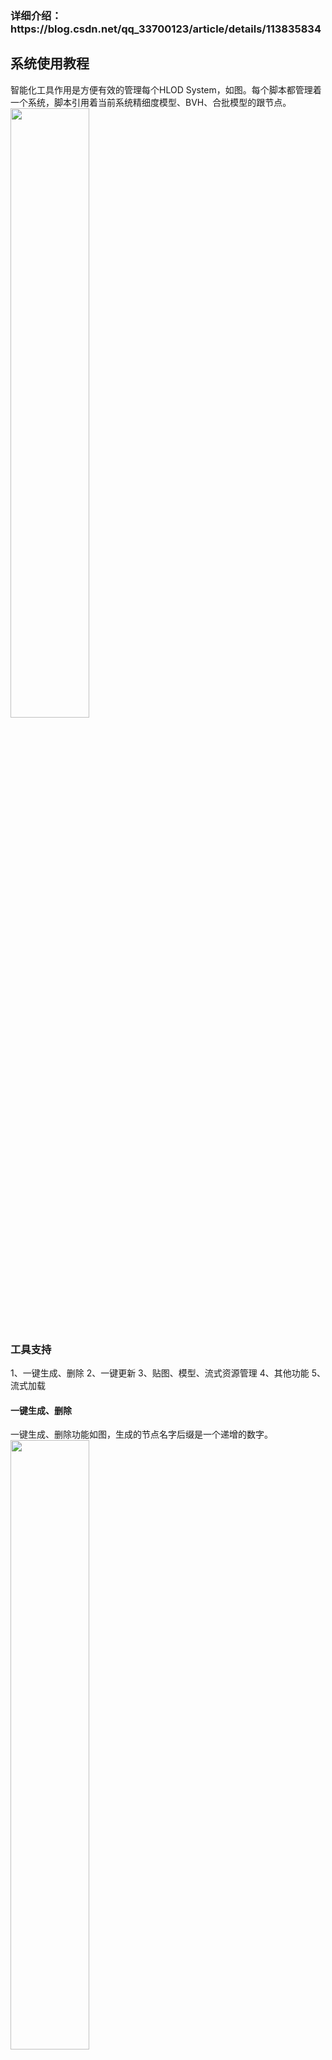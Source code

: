 <h3>详细介绍：https://blog.csdn.net/qq_33700123/article/details/113835834</h3> 

<h2>系统使用教程</h2> 

智能化工具作用是方便有效的管理每个HLOD System，如图。每个脚本都管理着一个系统，脚本引用着当前系统精细度模型、BVH、合批模型的跟节点。 <br />
 <img src="/DocumentationImages/1.png" width="50%">   

 <h3>工具支持</h3> 
1、一键生成、删除
2、一键更新
3、贴图、模型、流式资源管理
4、其他功能
5、流式加载

 <h4>一键生成、删除</h4> 
一键生成、删除功能如图，生成的节点名字后缀是一个递增的数字。<br />
 <img src="/DocumentationImages/2.png" width="50%">   
 
 <h4>一键更新</h4> 
一键更新功能如图4-3所示，当某个区域增加或删除了LOD Group时，使用更新功能只会更新有影响的部分，更新的包括网格和贴图以及保存在Asset下的资源。 <br />
 <img src="/DocumentationImages/3.png" width="50%">   
 
 <h4>贴图、模型、流式资源管理</h4> 
如图，Textures、Mesh（fbx文件）保存路径可自定义，导出的时候命名会与节点的名字一样 <br />
 <img src="/DocumentationImages/4.png" width="50%">   
 
如图，流式资源路径可自定义，拥有导出和退回功能。 <br />
 <img src="/DocumentationImages/5_1.png" width="50%">   
 <img src="/DocumentationImages/5_2.png" width="50%">  
 
 <h4>其他功能</h4> 
1.BVH划分条件
Maximun Layer：生成最大有效层级（从底往上）
Cull：开启条件剔除
Bound Condtion Dia：剔除包围盒最大直径超过指定大小
Calbound Of Child：包围盒计算计算子节点 <br />
 <img src="/DocumentationImages/6.png" width="50%">   
 
BVH划分条件
2.HLOD Cull运行相关
DelayUnLoadTime：流式延时卸载
GI CacheDistance：缓冲计算距离 <br />
 <img src="/DocumentationImages/7.png" width="50%">   
 
<h3>流式加载</h3> 
注意：LodGroup必须式预制体，合并生成出来的预制体和原有的预制体必须添加在Addressables上才能正常运行，并在场景将ActionLoadAssetPool挂载上

<h3>Detailed introduction：https://blog.csdn.net/qq_33700123/article/details/113835834</h3> 

<h2>System use tutorial</h2> 

The function of intelligent tools is to manage each HLOD system conveniently and effectively, as shown in the figure. Each script manages a system, and the script refers to the following nodes of the current system fineness model, BVH and co batch model. <br />
 <img src="/DocumentationImages/1.png" width="50%">   

 <h3>Tool support</h3> 
1. One click generation and deletion

2. One click Update

3. Mapping, model, streaming resource management

4. Other functions

5. Streaming loading

 <h4>One click generation and deletion</h4> 
The function of one click generation and deletion is shown in the figure. The generated node name suffix is an increasing number.<br />
 <img src="/DocumentationImages/2.png" width="50%">   
 
 <h4>One click Update</h4> 
The one click Update function is shown in Figure 4-3. When LOD group is added or deleted in an area, Only the affected parts will be affected Update function, including meshes, maps and resources saved in asset. <br />
 <img src="/DocumentationImages/3.png" width="50%">   
 
 <h4>Mapping, model, streaming resource management</h4> 
As shown in the figure, the save path of textures and mesh (FBX file) can be customized. When exporting, the name will be the same as that of the node <br />
 <img src="/DocumentationImages/4.png" width="50%">   
 
As shown in the figure, the flow resource path can be customized, with export and return functions. <br />
 <img src="/DocumentationImages/5_1.png" width="50%">   
 <img src="/DocumentationImages/5_2.png" width="50%">  
 
 <h4>Other functions</h4> 
1.BVH partition conditions
Maximun Layer：Generate maximum effective level (from bottom to top)
Cull：Open condition rejection
Bound Condtion Dia：The maximum diameter of Not included bounding box exceeds the specified size
Calbound Of Child：Bounding box calculation sub node<br />
 <img src="/DocumentationImages/6.png" width="50%">   
 
BVH partition conditions
2.HLOD cull operation related
DelayUnLoadTime：Streaming delay unloading
GI CacheDistance：Buffer calculation distance <br />
 <img src="/DocumentationImages/7.png" width="50%">   
 
<h3>Streaming loading</h3> 
Note: Lodgroup must be a prefabricated body. The merged prefabricated body and the original prefabricated body must be added to addressables to run normally, and  Actionloadassetpool must be mounted at scene.

